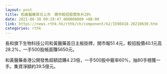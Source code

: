 ```yaml
---
layout: post
title: 和黃醫藥首日上市　開市較招股價急升28%
date: 2021-06-30 09:29:47.000000000 +08:00
link: https://news.rthk.hk/rthk/ch/component/k2/1598418-20210630.htm
categories: rthk
---
```


長和旗下生物科技公司和黃醫藥首日主板掛牌，開市報51.4元，較招股價40.1元高28.2%，一手500股帳面賺5650元。

和黃醫藥香港公開發售超額認購4.23倍，一手500股中籤率60%，抽80手穩獲一手。集資淨額約39.5億元。
